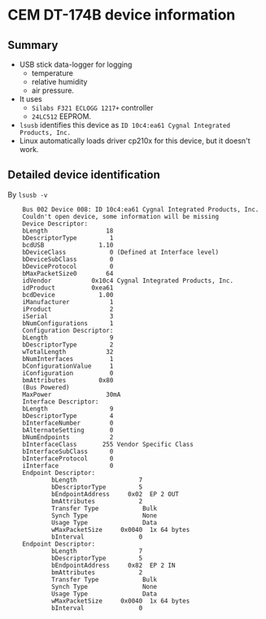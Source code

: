CEM DT-174B device information
==============================

Summary
-------

 * USB stick data-logger for logging
    * temperature
    * relative humidity
    * air pressure.
 * It uses
    * `Silabs F321 ECLOGG 1217+` controller
    * `24LC512` EEPROM.
 * `lsusb` identifies this device as `ID 10c4:ea61 Cygnal Integrated Products, Inc.`
 * Linux automatically loads driver cp210x for this device, but it doesn't work.

Detailed device identification
------------------------------
By `lsusb -v`

        Bus 002 Device 008: ID 10c4:ea61 Cygnal Integrated Products, Inc. 
        Couldn't open device, some information will be missing
        Device Descriptor:
        bLength                18
        bDescriptorType         1
        bcdUSB               1.10
        bDeviceClass            0 (Defined at Interface level)
        bDeviceSubClass         0 
        bDeviceProtocol         0 
        bMaxPacketSize0        64
        idVendor           0x10c4 Cygnal Integrated Products, Inc.
        idProduct          0xea61 
        bcdDevice            1.00
        iManufacturer           1 
        iProduct                2 
        iSerial                 3 
        bNumConfigurations      1
        Configuration Descriptor:
        bLength                 9
        bDescriptorType         2
        wTotalLength           32
        bNumInterfaces          1
        bConfigurationValue     1
        iConfiguration          0 
        bmAttributes         0x80
        (Bus Powered)
        MaxPower               30mA
        Interface Descriptor:
        bLength                 9
        bDescriptorType         4
        bInterfaceNumber        0
        bAlternateSetting       0
        bNumEndpoints           2
        bInterfaceClass       255 Vendor Specific Class
        bInterfaceSubClass      0 
        bInterfaceProtocol      0 
        iInterface              0 
        Endpoint Descriptor:
                bLength                 7
                bDescriptorType         5
                bEndpointAddress     0x02  EP 2 OUT
                bmAttributes            2
                Transfer Type            Bulk
                Synch Type               None
                Usage Type               Data
                wMaxPacketSize     0x0040  1x 64 bytes
                bInterval               0
        Endpoint Descriptor:
                bLength                 7
                bDescriptorType         5
                bEndpointAddress     0x82  EP 2 IN
                bmAttributes            2
                Transfer Type            Bulk
                Synch Type               None
                Usage Type               Data
                wMaxPacketSize     0x0040  1x 64 bytes
                bInterval               0

